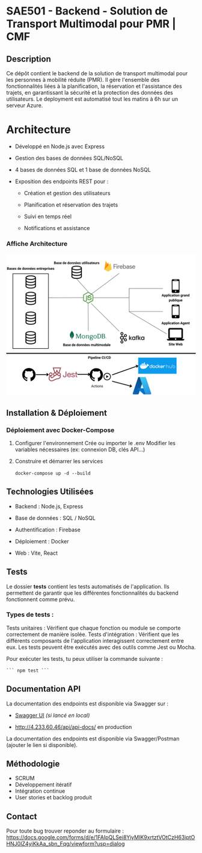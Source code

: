 # SAE501 - Backend - Solution de Transport Multimodal pour PMR | CMF

## Description

Ce dépôt contient le backend de la solution de transport multimodal pour les personnes à mobilité réduite (PMR). Il gère l'ensemble des fonctionnalités liées à la planification, la réservation et l'assistance des trajets, en garantissant la sécurité et la protection des données des utilisateurs.
Le deployment est automatisé tout les matins à 6h sur un serveur Azure.


# Architecture

- Développé en Node.js avec Express

- Gestion des bases de données SQL/NoSQL

- 4 bases de données SQL et 1 base de données NoSQL



- Exposition des endpoints REST pour :


    - Création et gestion des utilisateurs

    - Planification et réservation des trajets

    - Suivi en temps réel

    - Notifications et assistance

### Affiche Architecture

![Logo du projet](docs/images/Affiche_Archi.png)

## Installation & Déploiement

### Déploiement avec Docker-Compose

1. Configurer l'environnement
    Crée ou importer le .env
    Modifier les variables nécessaires (ex: connexion DB, clés API...)

2. Construire et démarrer les services

    ``` docker-compose up -d --build ``` 


## Technologies Utilisées

- Backend : Node.js, Express

- Base de données : SQL / NoSQL

- Authentification : Firebase

- Déploiement : Docker 

- Web : Vite, React

## Tests
Le dossier __tests__ contient les tests automatisés de l'application. Ils permettent de garantir que les différentes fonctionnalités du backend fonctionnent comme prévu.

### Types de tests :
Tests unitaires : Vérifient que chaque fonction ou module se comporte correctement de manière isolée.
Tests d'intégration : Vérifient que les différents composants de l'application interagissent correctement entre eux.
Les tests peuvent être exécutés avec des outils comme Jest ou Mocha. 

Pour exécuter les tests, tu peux utiliser la commande suivante :

    ``` npm test ```

## Documentation API

La documentation des endpoints est disponible via Swagger sur :

- [Swagger UI](http://localhost/api/api-docs/) *(si lancé en local)*

- http://4.233.60.46/api/api-docs/ en production

La documentation des endpoints est disponible via Swagger/Postman (ajouter le lien si disponible).


## Méthodologie

- SCRUM
- Développement itératif
- Intégration continue
- User stories et backlog produit

## Contact

Pour toute bug trouver reponder au formulaire :
https://docs.google.com/forms/d/e/1FAIpQLSei8YiyMIK9xrtztVOtCzH63iptOHNJ0IZ4yiKkAa_sbn_Fqg/viewform?usp=dialog
